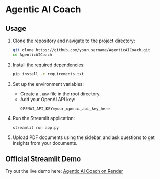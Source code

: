 # Agentic AI Coach

## Usage

1. Clone the repository and navigate to the project directory:
   ```sh
   git clone https://github.com/yourusername/AgenticAICoach.git
   cd AgenticAICoach
   ```

2. Install the required dependencies:
   ```sh
   pip install -r requirements.txt
   ```

3. Set up the environment variables:
   - Create a `.env` file in the root directory.
   - Add your OpenAI API key:
     ```
     OPENAI_API_KEY=your_openai_api_key_here
     ```

4. Run the Streamlit application:
   ```sh
   streamlit run app.py
   ```

5. Upload PDF documents using the sidebar, and ask questions to get insights from your documents.

## Official Streamlit Demo

Try out the live demo here: [Agentic AI Coach on Render](https://agenticcoachai.onrender.com/)
